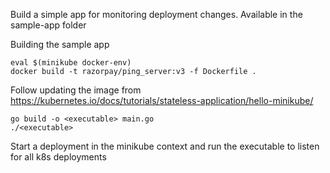 Build a simple app for monitoring deployment changes. Available in the sample-app folder

Building the sample app
```
eval $(minikube docker-env)
docker build -t razorpay/ping_server:v3 -f Dockerfile .
```
Follow updating the image from https://kubernetes.io/docs/tutorials/stateless-application/hello-minikube/


```dep ensure
go build -o <executable> main.go
./<executable>
```

Start a deployment in the minikube context and run the executable to listen for all k8s deployments

